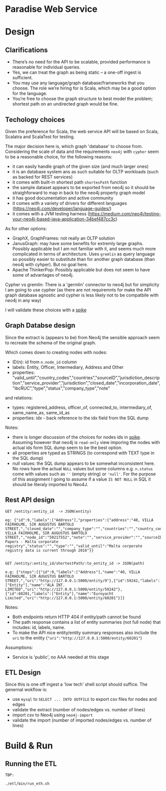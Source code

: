 Paradise Web Service
====================

# Design

## Clarifications

- There’s no need for the API to be scalable, provided performance is reasonable for individual queries.
- Yes, we can treat the graph as being static – a one-off ingest is sufficient.
- You may use any language/graph database/frameworks that you choose.  The role we’re hiring for is Scala, which may be a good option for the language.
- You’re free to choose the graph structure to best model the problem; shortest path on an undirected graph would be fine.


## Techology choices

Given the preference for Scala, the web service API will be based on Scala, Scalatra and ScalaTest for testing.  

The major decision here is, which graph 'database' to choose from. Considering the scale of data and the requirements `neo4j` with `cypher` seem to be a  reasonable choice, for the following reasons:

- it can easily handle graph of the given size (and much larger ones)
- it is an database system ans as such suitable for OLTP workloads (such as backed for REST services) 
- it comes with built-in shortest path `shortesPath` function 
- the sample dataset appears to be exported from neo4j so it should be straighforward to map in back to the neo4j property graph model
- it has good documentation and active community 
- it comes with a variety of drivers for different languages (https://neo4j.com/developer/language-guides/)
- it comes with a JVM testing harness (https://medium.com/neo4j/testing-your-neo4j-based-java-application-34bef487cc3c)


As for other options:

- GraphX, GraphFrames: not really an OLTP solution 
- JanusGraph: may have some benefits for extremly large graphs. Possibly applicable but I am not familiar with it, and seems much more complicated in terms of architecture. Uses `gremlin` as query language so possibly easier to substitute than for another graph database (than neo4j with cyhper). But no goal here.
- Apache ThinkerPop: Possibly applicable but does not seem to have some of advantages of neo4j. 


Cypher vs gremlin: There is a 'germlin' connector to neo4j but for simplicity I am going to use cypher (as there are not requiremnts for make the API graph database agnostic and cypher is less likely not to be compatbile with neo4j in any way)

I will validate these choices with a  [spike](spike/README.md)


## Graph Databse design

Since the extract is (appears to be) from Neo4j the sensible approach seem to recreate the schema of the original graph.

Which comes down to creating nodes with nodes:

- ID(n): id from `n.node_id` column 
- labels: Entity, Officer, Intermediary, Address and Other
- properties: "valid_until","country_codes","countries","sourceID","jurisdiction_description","service_provider","jurisdiction","closed_date","incorporation_date","ibcRUC","type","status","company_type","note" 

and relations:
	
- types: registered_address, officer_of, connected_to, intermediary_of, same_name_as, same_id_as
- properties: idx - back reference to the idx field from the SQL dump

Notes:

- there is longer discussion of the choices for nodes ids in [spike](spike/README.md). Assuming however that neo4j is `read-only` view imporing the nodes with actual ids form SQL dump seem to be the best option.
- all properties are typed as STRINGS (to correspond with TEXT type in the SQL dump)
- null values: the SQL dump appears to be somewhat inconsistent here. No rows have the actual `NULL` values but some columns e.g. `n.status` come with values such as `''` (empty string) or `'null'`. 
  For the purpose of this assignment I going to assume if a value `IS NOT NULL` in SQL it should be literaly imported to Neo4J.  


## Rest API design

	GET /entity/:entity_id  -> JSON(entity)

	eg: {"id":9,"labels":["Address"],"properties":{"address":"40, VILLA FAIRHOLME, SIR AUGUSTUS BARTOLO STREET,","closed_date":"","company_type":"","countries":"","country_codes":"","ibcRUC":"","incorporation_date":"","jurisdiction":"","jurisdiction_description":"","name":"40, VILLA FAIRHOLME, SIR AUGUSTUS BARTOLO STREET,","node_id":"59217552","note":"","service_provider":"","sourceID":"Paradise Papers - Malta corporate registry","status":"","type":"","valid_until":"Malta corporate registry data is current through 2016"}}


	GET /entity/:entity_id/shortestPath/:to_entity_id -> JSON(path)

	e.g: {"steps":[{"id":9,"labels":["Address"],"name":"40, VILLA FAIRHOLME, SIR AUGUSTUS BARTOLO STREET,","uri":"http://127.0.0.1:5000/entity/9"},{"id":59242,"labels":["Entity"],"name":"ALA INT. LIMITED","uri":"http://127.0.0.1:5000/entity/59242"},{"id":60201,"labels":["Entity"],"name":"Euroyacht Limited","uri":"http://127.0.0.1:5000/entity/60201"}]}

Notes:

- Both endpoints return HTTP 404 if entity/path cannot be found
- The path response contains a list of entity summaries (not full node) that includes: id, labels, name.
- To make the API nice entity/entity summary responses also include the `uri` to the entity (`"uri":"http://127.0.0.1:5000/entity/60201"`)

Assumptions:

- Service is 'public', no AAA needed at this stage

##  ETL Design

Since this is one off ingest a 'low tech' shell script should suffice.
The genernal wokflow is:
	
- use `mysql` to `SELECT ... INTO OUTFILE` to export csv files for nodes and edges
- validate the extract (number of nodes/edges vs. number of lines)
- import csv to Neo4j using `neo4j-import`
- validate the import (number of imported nodes/edges vs. number of lines)


# Build & Run

## Running the ETL

	TBP:

	./etl/bin/run_eth.sh





